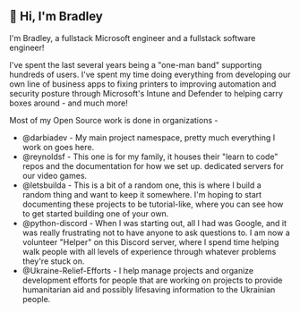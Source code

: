 ## 👋 Hi, I'm Bradley

I'm Bradley, a fullstack Microsoft engineer and a fullstack software engineer!

I've spent the last several years being a "one-man band" supporting hundreds of users. I've spent my time doing
everything from developing our own line of business apps to fixing printers to improving automation and security posture
through Microsoft's Intune and Defender to helping carry boxes around - and much more!

Most of my Open Source work is done in organizations -

- @darbiadev - My main project namespace, pretty much everything I work on goes here.
- @reynoldsf - This one is for my family, it houses their "learn to code" repos and the documentation for how we set up.
  dedicated servers for our video games.
- @letsbuilda - This is a bit of a random one, this is where I build a random thing and want to keep it somewhere. I'm
  hoping to start documenting these projects to be tutorial-like, where you can see how to get started building one of
  your own.
- @python-discord - When I was starting out, all I had was Google, and it was really frustrating not to have anyone to
  ask questions to. I am now a volunteer "Helper" on this Discord server, where I spend time helping walk people with
  all levels of experience through whatever problems they're stuck on.
- @Ukraine-Relief-Efforts - I help manage projects and organize development efforts for people that are working on
  projects to provide humanitarian aid and possibly lifesaving information to the Ukrainian people. 
